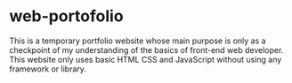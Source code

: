 # web-portofolio
This is a temporary portfolio website whose main purpose is only as a checkpoint of my understanding of the basics of front-end web developer. This website only uses basic HTML CSS and JavaScript without using any framework or library.
